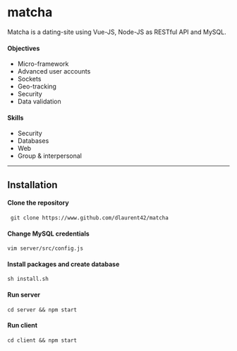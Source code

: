 # matcha

Matcha is a dating-site using Vue-JS, Node-JS as RESTful API and MySQL.

#### Objectives
- Micro-framework 
- Advanced user accounts 
- Sockets 
- Geo-tracking 
- Security 
- Data validation

#### Skills
- Security 
- Databases
- Web 
- Group & interpersonal 

***
## Installation
#### Clone the repository
``` git clone https://www.github.com/dlaurent42/matcha```

#### Change MySQL credentials
``` vim server/src/config.js ```

#### Install packages and create database
``` sh install.sh ```

#### Run server
``` cd server && npm start ```

#### Run client
``` cd client && npm start ```

